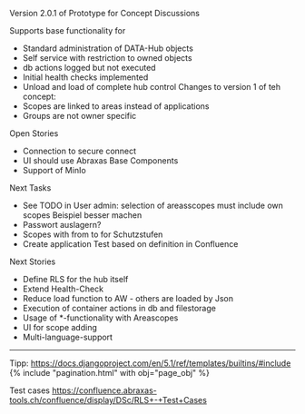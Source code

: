 Version 2.0.1 of Prototype for Concept Discussions

Supports base functionality for 
- Standard administration of DATA-Hub objects
- Self service with restriction to owned objects
- db actions logged but not executed
- Initial health checks implemented
- Unload and load of complete hub control
Changes to version 1 of teh concept:
- Scopes are linked to areas instead of applications
- Groups are not owner specific

Open Stories
- Connection to secure connect
- UI should use Abraxas Base Components
- Support of MinIo


Next Tasks
- See TODO in User admin: selection of areasscopes must include own scopes
  Beispiel besser machen
- Passwort auslagern?
- Scopes with from to for Schutzstufen 
- Create application Test based on definition in Confluence

Next Stories
- Define RLS for the hub itself
- Extend Health-Check 
- Reduce load function to AW - others are loaded by Json
- Execution of container actions in db and filestorage
- Usage of *-functionality with Areascopes
- UI for scope adding
- Multi-language-support

------------------------------------------------------------------------------------------
Tipp:
  https://docs.djangoproject.com/en/5.1/ref/templates/builtins/#include
  {% include "pagination.html" with obj="page_obj"  %}

Test cases
  https://confluence.abraxas-tools.ch/confluence/display/DSc/RLS+-+Test+Cases
